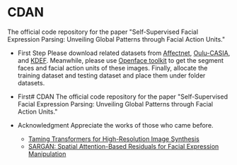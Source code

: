 # CDAN
The official code repository for the paper "Self-Supervised Facial Expression Parsing: Unveiling Global Patterns through Facial Action Units."




* First Step
Please download related datasets from [Affectnet](http://mohammadmahoor.com/affectnet/), [Oulu-CASIA](https://www.oulu.fi/en), and [KDEF](http://www.emotionlab.se/kdef/). Meanwhile, please use [Openface toolkit](https://github.com/TadasBaltrusaitis/OpenFace) to get the segment faces and facial action units of these images. Finally, allocate the training dataset and testing dataset and place them under folder datasets.




* First# CDAN
The official code repository for the paper "Self-Supervised Facial Expression Parsing: Unveiling Global Patterns through Facial Action Units."




* Acknowledgment
Appreciate the works of those who came before.
  * [Taming Transformers for High-Resolution Image Synthesis](https://arxiv.org/abs/2012.09841)
  * [SARGAN: Spatial Attention-Based Residuals for Facial Expression Manipulation](https://ieeexplore.ieee.org/abstract/document/10065495)
